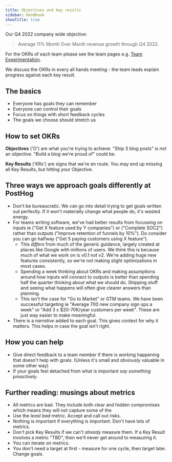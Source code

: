 ```yaml
---
title: Objectives and key results
sidebar: Handbook
showTitle: true
---
```


Our Q4 2022 company wide objective:
> Average 11% Month Over Month revenue growth through Q4 2022.

For the OKRs of each team please see the team pages e.g. [Team Experimentation](/handbook/people/team-structure/experimentation).

We discuss the OKRs in every all hands meeting - the team leads explain progress against each key result.

## The basics

* Everyone has goals they can remember
* Everyone can control their goals
* Focus on things with short feedback cycles
* The goals we choose should stretch us

## How to set OKRs

**Objectives** ('O') are what you're trying to achieve. "Ship 3 blog posts" is _not_ an objective. "Build a blog we're proud of" could be.

**Key Results** ('KRs') are signs that we're en route. You may end up missing all Key Results, but hitting your Objective.

## Three ways we approach goals differently at PostHog

* Don't be bureaucratic. We can go into detail trying to get goals written out perfectly. If it won't materially change what people do, it's wasted energy.
* For teams writing software, we've had better results from focussing on inputs ie ("Get X feature used by Y companies") or ("Complete SOC2") rather than outputs ("Improve retention of funnels by 10%"). Do consider you can go halfway ("Get 5 paying customers using X feature").
  * This _differs_ from much of the generic guidance, largely created at places like Google with millions of users. We think this is because much of what we work on is v0.1 not v2. We're adding huge new features consistently, so we're not making slight optimizations in most cases.
  * Spending a week thinking about OKRs and making assumptions around how inputs will connect to outputs is better than spending half the quarter thinking about what we should do. Shipping stuff and seeing what happens will often give clearer answers than planning.
  * This _isn't_ the case for "Go to Market" or GTM teams. We have been successful targeting ie "Average 700 new company sign ups a week" or "Add 3 x $20-70K/year customers per week". These are just way easier to make meaningful.
* There is a _narrative_ added to each goal. This gives context for why it matters. This helps in case the goal isn't right.

## How you can help

* Give direct feedback to a team member if there is working happening that doesn't help with goals. (Unless it's small and obviously valuable in some other way)
* If your goals feel detached from what is important _say something proactively_.

## Further reading: musings about metrics

* All metrics are bad. They include both clear and hidden compromises which means they will not capture some of the 
* Use the _least bad_ metric. Accept and call out risks.
* Nothing is important if everything is important. Don't have lots of metrics.
* Don't pick Key Results if we can't _already_ measure them. If a Key Result involves a metric "TBD", then we'll never get around to measuring it.
* You can iterate on metrics.
* You don't need a target at first - measure for one cycle, then target later. Change goals.
